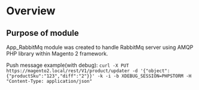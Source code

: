 # Overview
## Purpose of module

App_RabbitMq module was created to handle RabbitMq server using AMQP PHP library within Magento 2 framework.

Push message example(with debug):
`curl -X PUT https://magento2.local/rest/V1/product/updater -d '{"object":{"productSku":"123","diff":"2"}}' -k -i -b XDEBUG_SESSION=PHPSTORM -H "Content-Type: application/json"`



